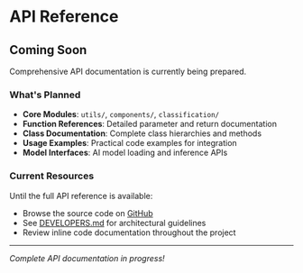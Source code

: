 # API Reference

## Coming Soon

Comprehensive API documentation is currently being prepared.

### What's Planned

- **Core Modules**: `utils/`, `components/`, `classification/`
- **Function References**: Detailed parameter and return documentation
- **Class Documentation**: Complete class hierarchies and methods
- **Usage Examples**: Practical code examples for integration
- **Model Interfaces**: AI model loading and inference APIs

### Current Resources

Until the full API reference is available:

- Browse the source code on [GitHub](https://github.com/PetervanLunteren/streamlit-AddaxAI)
- See [DEVELOPERS.md](https://github.com/PetervanLunteren/streamlit-AddaxAI/blob/main/DEVELOPERS.md) for architectural guidelines
- Review inline code documentation throughout the project

---

*Complete API documentation in progress!*
